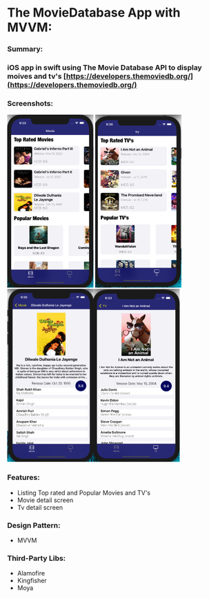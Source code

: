 # The MovieDatabase App with MVVM:




### Summary: 
### iOS app in swift using The Movie Database API to display moives and tv's [https://developers.themoviedb.org/](https://developers.themoviedb.org/)



### Screenshots:

<img src="https://github.com/muratcanaslan/TheMovieDatabaseApp/blob/main/Screenshots/movie-tab.png" width="200" height="400" alt="Movie Screen"> <img src="https://github.com/muratcanaslan/TheMovieDatabaseApp/blob/main/Screenshots/tv-tab.png" width="200" height="400" alt="Tv screen">
<img src="https://github.com/muratcanaslan/TheMovieDatabaseApp/blob/main/Screenshots/movie-detail.png" width="200" height="400" alt="Movie-Detail"><img src="https://github.com/muratcanaslan/TheMovieDatabaseApp/blob/main/Screenshots/tv-detail.png" width="200" height="400" alt="Tv-Detail"> 
### Features:
 - Listing Top rated and Popular Movies and TV's
 - Movie detail screen
 - Tv detail screen
 
 
### Design Pattern: 
- MVVM


### Third-Party Libs:
- Alamofire
- Kingfisher
- Moya

